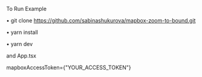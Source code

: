 To Run Example

• git clone https://github.com/sabinashukurova/mapbox-zoom-to-bound.git

• yarn install

• yarn dev

and App.tsx

mapboxAccessToken={"YOUR_ACCESS_TOKEN"}

